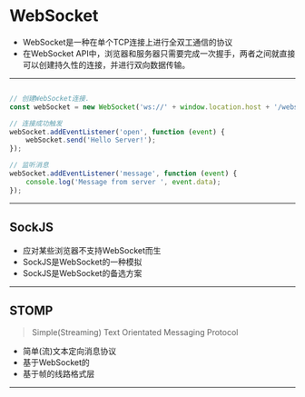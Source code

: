 # WebSocket

- WebSocket是一种在单个TCP连接上进行全双工通信的协议
- 在WebSocket API中，浏览器和服务器只需要完成一次握手，两者之间就直接可以创建持久性的连接，并进行双向数据传输。


---
```js

// 创建WebSocket连接.
const webSocket = new WebSocket('ws://' + window.location.host + '/websocket');

// 连接成功触发
webSocket.addEventListener('open', function (event) {
    webSocket.send('Hello Server!');
});

// 监听消息
webSocket.addEventListener('message', function (event) {
    console.log('Message from server ', event.data);
});

```

---
## SockJS
- 应对某些浏览器不支持WebSocket而生
- SockJS是WebSocket的一种模拟
- SockJS是WebSocket的备选方案

---
## STOMP
> Simple(Streaming) Text Orientated Messaging Protocol
- 简单(流)文本定向消息协议
- 基于WebSocket的
- 基于帧的线路格式层

---


